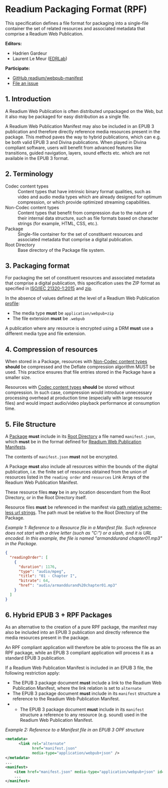 # Readium Packaging Format (RPF)

This specification defines a file format for packaging into a single-file container the set of related resources and associated metadata that comprise a Readium Web Publication.

**Editors:**

* Hadrien Gardeur
* Laurent Le Meur ([EDRLab](http://www.edrlab.org))

**Participate:**

* [GitHub readium/webpub-manifest](https://github.com/readium/webpub-manifest)
* [File an issue](https://github.com/readium/webpub-manifest/issues)


## 1. Introduction

A Readium Web Publication is often distributed unpackaged on the Web, but it also may be packaged for easy distribution as a single file. 

A Readium Web Publication Manifest may also be included in an EPUB 3 publication and therefore directly reference media resources present in the package. This method paves the way to hybrid publications, which can e.g. be both valid EPUB 3 and Divina publications. When played in Divina compliant software, users will benefit from advanced features like transitions, guided navigation, layers, sound effects etc. which are not available in the EPUB 3 format.   

## 2. Terminology 

<dl>
 <dt id="codec">Codec content types</dt>
 <dd>Content types that have intrinsic binary format qualities, such as video and audio media types which are already designed for optimum compression, or which provide optimized streaming capabilities.</dd>
 <dt id="non-codec">Non-Codec content types</dt>
 <dd>Content types that benefit from compression due to the nature of their internal data structure, such as file formats based on character strings (for example, HTML, CSS, etc.).</dd>
 <dt id="package">Package</dt>
 <dd>Single-file container for the set of constituent resources and associated metadata that comprise a digital publication.</dd>
 <dt id="root-directory">Root Directory</dt>
 <dd>Base directory of the Package file system.</dd>
</dl>

## 3. Packaging format

For packaging the set of constituent resources and associated metadata that comprise a digital publication, this specification uses the ZIP format as specified in [ISO/IEC 21320-1:2015](http://standards.iso.org/ittf/PubliclyAvailableStandards/c060101_ISO_IEC_21320-1_2015.zip) and [zip](https://pkware.cachefly.net/webdocs/casestudies/APPNOTE.TXT).

In the absence of values defined at the level of a Readium Web Publication [profile](profiles/):

- The media type <strong class="rfc">must</strong> be `application/webpub+zip`
- The file extension <strong class="rfc">must</strong> be `.webpub`

A publication where any resource is encrypted using a DRM <strong class="rfc">must</strong> use a different media type and file extension.

## 4. Compression of resources

When stored in a Package, resources with [Non-Codec content types](#non-codec) <strong class="rfc">should</strong> be compressed and the Deflate compression algorithm MUST be used. This practice ensures that file entries stored in the Package have a smaller size.

Resources with [Codec content types](#codec) <strong class="rfc">should</strong> be stored without compression. In such case, compression would introduce unnecessary processing overhead at production time (especially with large resource files) and would impact audio/video playback performance at consumption time.

## 5. File Structure

A [Package](#package) <strong class="rfc">must</strong> include in its [Root Directory](#root-directory) a file named `manifest.json`, which <strong class="rfc">must</strong> be in the format defined for [Readium Web Publication Manifests](README.md).

The contents of `manifest.json` <strong class="rfc">must</strong> not be encrypted.

A Package <strong class="rfc">must</strong> also include all resources within the bounds of the digital publication, i.e. the finite set of resources obtained from the union of resources listed in the `reading order` and `resources` Link Arrays of the Readium Web Publication Manifest.

These resource files <strong class="rfc">may</strong> be in any location descendant from the Root Directory, or in the Root Directory itself.

Resource files <strong class="rfc">must</strong> be referenced in the manifest via [path relative scheme-less url strings](https://url.spec.whatwg.org/#path-relative-scheme-less-url-string). The path must be relative to the Root Directory of the Package. 

*Example 1: Reference to a Resource file in a Manifest file. Such reference does not start with a drive letter (such as "C:") or a slash, and it is URL encoded. In this example, the file is named "armanddurand chapter01.mp3" in the Package.*

```json
{
  "readingOrder": [
    {
      "duration": 1176,
      "type": "audio/mpeg",
      "title": "01 - Chapter I",
      "bitrate": 64,
      "href": "audio/armanddurand%20chapter01.mp3"
    }
  ]
}
```


## 6. Hybrid EPUB 3 + RPF Packages

As an alternative to the creation of a pure RPF package, the manifest may also be included into an EPUB 3 publication and directly reference the media resources present in the package.

An RPF compliant application will therefore be able to process the file as an RPF package, while an EPUB 3 compliant application will process it as a standard EPUB 3 publication. 

If a Readium Web Publication Manifest is included in an EPUB 3 file, the following restriction apply:

- The EPUB 3 package document <strong class="rfc">must</strong> include a link to the Readium Web Publication Manifest, where the link relation is set to `alternate`
- The EPUB 3 package document <strong class="rfc">must</strong> include in its `manifest` structure a reference to the Readium Web Publication Manifest.
- - The EPUB 3 package document <strong class="rfc">must</strong> include in its `manifest` structure a reference to any resource (e.g. sound) used in the Readium Web Publication Manifest.


*Example 2: Reference to a Manifest file in an EPUB 3 OPF structure*

```xml
<metadata>
      <link rel="alternate" 
            href="manifest.json" 
            media-type="application/webpub+json" />
</metadata>
...
<manifest>
    <item href="manifest.json" media-type="application/webpub+json" id="rwpm"/>
    ...
</manifest>
```
